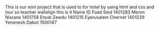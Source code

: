 This is our mini project that is used to for hotel by using html and css and tour so teacher wallelign this is it
Name               ID
Fuad Seid         1401283
Meron Nisrane     1401758
Etsub Zewdu      1401215
Eyerusalem Chernet 1401229
Yenenesh Dabot    1500147
